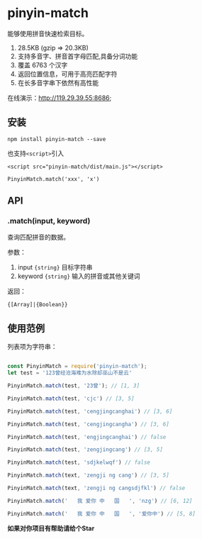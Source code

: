 # pinyin-match

能够使用拼音快速检索目标。

1. 28.5KB (gzip => 20.3KB)
2. 支持多音字、拼音首字母匹配,具备分词功能
3. 覆盖 6763 个汉字
4. 返回位置信息，可用于高亮匹配字符
5. 在长多音字串下依然有高性能

在线演示：<http://119.29.39.55:8686>;

## 安装

```shell
npm install pinyin-match --save
```

也支持`<script>`引入

`<script src="pinyin-match/dist/main.js"></script>`

`PinyinMatch.match('xxx', 'x')`

## API

### .match(input, keyword)

查询匹配拼音的数据。

参数：

1. input `{string}` 目标字符串
2. keyword `{string}` 输入的拼音或其他关键词

返回：

`{[Array]|{Boolean}}`

## 使用范例

列表项为字符串：

```js

const PinyinMatch = require('pinyin-match');
let test = '123曾经沧海难为水除却巫山不是云'

PinyinMatch.match(test, '23曾'); // [1, 3]

PinyinMatch.match(test, 'cjc') // [3, 5]

PinyinMatch.match(test, 'cengjingcanghai') // [3, 6]

PinyinMatch.match(test, 'cengjingcangha') // [3, 6]

PinyinMatch.match(test, 'engjingcanghai') // false

PinyinMatch.match(test, 'zengjingcang') // [3, 5]

PinyinMatch.match(test, 'sdjkelwqf') // false

PinyinMatch.match(text, 'zengji ng cang') // [3, 5]

PinyinMatch.match(text, 'zengji ng cangsdjfkl') // false

PinyinMatch.match('   我 爱你 中   国   ', 'nzg') // [6, 12]

PinyinMatch.match('   我 爱你 中   国   ', '爱你中') // [5, 8]

```
**如果对你项目有帮助请给个Star**
